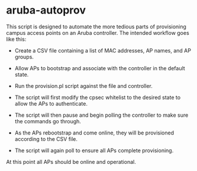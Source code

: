 aruba-autoprov
==============

This script is designed to automate the more tedious parts of
provisioning campus access points on an Aruba controller.  The
intended workflow goes like this:

  * Create a CSV file containing a list of MAC addresses, AP
    names, and AP groups.

  * Allow APs to bootstrap and associate with the controller in
    the default state.

  * Run the provision.pl script against the file and controller.

  * The script will first modify the cpsec whitelist to the
    desired state to allow the APs to authenticate.

  * The script will then pause and begin polling the controller
    to make sure the commands go through.

  * As the APs rebootstrap and come online, they will be
    provisioned according to the CSV file.

  * The script will again poll to ensure all APs complete
    provisioning.

At this point all APs should be online and operational.

